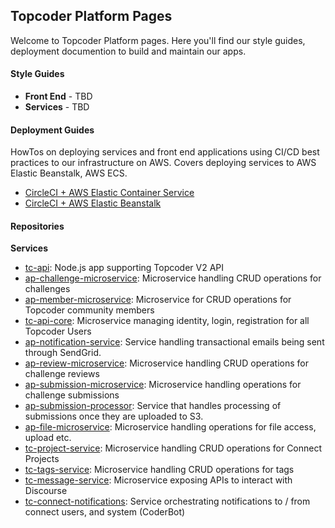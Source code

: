 ## Topcoder Platform Pages
Welcome to Topcoder Platform pages. Here you'll find our style guides, deployment documention to build and maintain our apps.

#### Style Guides
* **Front End** - TBD
* **Services** - TBD

#### Deployment Guides
HowTos on deploying services and front end applications using CI/CD best practices to our infrastructure on AWS. Covers deploying services to AWS Elastic Beanstalk, AWS ECS.

* [CircleCI + AWS Elastic Container Service](docs/circleci-aws-ecs.md)
* [CircleCI + AWS Elastic Beanstalk]()
#### Repositories
**Services**
* [tc-api](https://github.com/appirio-tech/tc-api): Node.js app supporting Topcoder V2 API
* [ap-challenge-microservice](https://github.com/appirio-tech/ap-challenge-microservice): Microservice handling CRUD operations for challenges
* [ap-member-microservice](https://github.com/appirio-tech/ap-member-microservice): Microservice for CRUD operations for Topcoder community members
* [tc-api-core](https://github.com/appirio-tech/tc1-api-core): Microservice managing identity, login, registration for all Topcoder Users
* [ap-notification-service](https://github.com/appirio-tech/ap-notification-service): Service handling transactional emails being sent through SendGrid.
* [ap-review-microservice](https://github.com/appirio-tech/ap-review-microservice): Microservice handling CRUD operations for challenge reviews
* [ap-submission-microservice](https://github.com/appirio-tech/ap-submission-microservice): Microservice handling operations for challenge submissions
* [ap-submission-processor](https://github.com/appirio-tech/ap-submission-processor): Service that handles processing of submissions once they are uploaded to S3.
* [ap-file-microservice](https://github.com/appirio-tech/ap-file-microservice): Microservice handling operations for file access, upload etc.
* [tc-project-service](https://github.com/topcoder-platform/tc-project-service): Microservice handling CRUD operations for Connect Projects
* [tc-tags-service](https://github.com/appirio-tech/tc-tags-service): Microservice handling CRUD operations for tags
* [tc-message-service](https://github.com/topcoder-platform/tc-message-service): Microservice exposing APIs to interact with Discourse
* [tc-connect-notifications](https://github.com/topcoder-platform/tc-connect-notifications): Service orchestrating notifications to / from connect users, and system (CoderBot)
